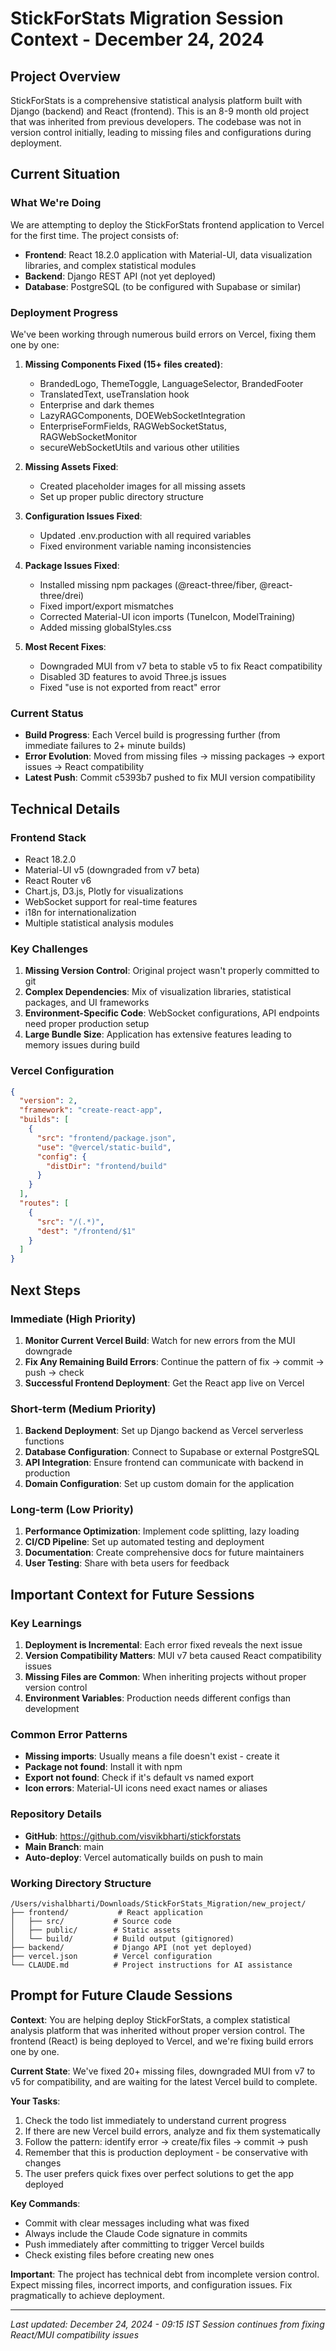 # StickForStats Migration Session Context - December 24, 2024

## Project Overview
StickForStats is a comprehensive statistical analysis platform built with Django (backend) and React (frontend). This is an 8-9 month old project that was inherited from previous developers. The codebase was not in version control initially, leading to missing files and configurations during deployment.

## Current Situation

### What We're Doing
We are attempting to deploy the StickForStats frontend application to Vercel for the first time. The project consists of:
- **Frontend**: React 18.2.0 application with Material-UI, data visualization libraries, and complex statistical modules
- **Backend**: Django REST API (not yet deployed)
- **Database**: PostgreSQL (to be configured with Supabase or similar)

### Deployment Progress
We've been working through numerous build errors on Vercel, fixing them one by one:

1. **Missing Components Fixed (15+ files created)**:
   - BrandedLogo, ThemeToggle, LanguageSelector, BrandedFooter
   - TranslatedText, useTranslation hook
   - Enterprise and dark themes
   - LazyRAGComponents, DOEWebSocketIntegration
   - EnterpriseFormFields, RAGWebSocketStatus, RAGWebSocketMonitor
   - secureWebSocketUtils and various other utilities

2. **Missing Assets Fixed**:
   - Created placeholder images for all missing assets
   - Set up proper public directory structure

3. **Configuration Issues Fixed**:
   - Updated .env.production with all required variables
   - Fixed environment variable naming inconsistencies

4. **Package Issues Fixed**:
   - Installed missing npm packages (@react-three/fiber, @react-three/drei)
   - Fixed import/export mismatches
   - Corrected Material-UI icon imports (TuneIcon, ModelTraining)
   - Added missing globalStyles.css

5. **Most Recent Fixes**:
   - Downgraded MUI from v7 beta to stable v5 to fix React compatibility
   - Disabled 3D features to avoid Three.js issues
   - Fixed "use is not exported from react" error

### Current Status
- **Build Progress**: Each Vercel build is progressing further (from immediate failures to 2+ minute builds)
- **Error Evolution**: Moved from missing files → missing packages → export issues → React compatibility
- **Latest Push**: Commit c5393b7 pushed to fix MUI version compatibility

## Technical Details

### Frontend Stack
- React 18.2.0
- Material-UI v5 (downgraded from v7 beta)
- React Router v6
- Chart.js, D3.js, Plotly for visualizations
- WebSocket support for real-time features
- i18n for internationalization
- Multiple statistical analysis modules

### Key Challenges
1. **Missing Version Control**: Original project wasn't properly committed to git
2. **Complex Dependencies**: Mix of visualization libraries, statistical packages, and UI frameworks
3. **Environment-Specific Code**: WebSocket configurations, API endpoints need proper production setup
4. **Large Bundle Size**: Application has extensive features leading to memory issues during build

### Vercel Configuration
```json
{
  "version": 2,
  "framework": "create-react-app",
  "builds": [
    {
      "src": "frontend/package.json",
      "use": "@vercel/static-build",
      "config": {
        "distDir": "frontend/build"
      }
    }
  ],
  "routes": [
    {
      "src": "/(.*)",
      "dest": "/frontend/$1"
    }
  ]
}
```

## Next Steps

### Immediate (High Priority)
1. **Monitor Current Vercel Build**: Watch for new errors from the MUI downgrade
2. **Fix Any Remaining Build Errors**: Continue the pattern of fix → commit → push → check
3. **Successful Frontend Deployment**: Get the React app live on Vercel

### Short-term (Medium Priority)
1. **Backend Deployment**: Set up Django backend as Vercel serverless functions
2. **Database Configuration**: Connect to Supabase or external PostgreSQL
3. **API Integration**: Ensure frontend can communicate with backend in production
4. **Domain Configuration**: Set up custom domain for the application

### Long-term (Low Priority)
1. **Performance Optimization**: Implement code splitting, lazy loading
2. **CI/CD Pipeline**: Set up automated testing and deployment
3. **Documentation**: Create comprehensive docs for future maintainers
4. **User Testing**: Share with beta users for feedback

## Important Context for Future Sessions

### Key Learnings
1. **Deployment is Incremental**: Each error fixed reveals the next issue
2. **Version Compatibility Matters**: MUI v7 beta caused React compatibility issues
3. **Missing Files are Common**: When inheriting projects without proper version control
4. **Environment Variables**: Production needs different configs than development

### Common Error Patterns
- **Missing imports**: Usually means a file doesn't exist - create it
- **Package not found**: Install it with npm
- **Export not found**: Check if it's default vs named export
- **Icon errors**: Material-UI icons need exact names or aliases

### Repository Details
- **GitHub**: https://github.com/visvikbharti/stickforstats
- **Main Branch**: main
- **Auto-deploy**: Vercel automatically builds on push to main

### Working Directory Structure
```
/Users/vishalbharti/Downloads/StickForStats_Migration/new_project/
├── frontend/           # React application
│   ├── src/           # Source code
│   ├── public/        # Static assets
│   └── build/         # Build output (gitignored)
├── backend/           # Django API (not yet deployed)
├── vercel.json        # Vercel configuration
└── CLAUDE.md          # Project instructions for AI assistance
```

## Prompt for Future Claude Sessions

**Context**: You are helping deploy StickForStats, a complex statistical analysis platform that was inherited without proper version control. The frontend (React) is being deployed to Vercel, and we're fixing build errors one by one.

**Current State**: We've fixed 20+ missing files, downgraded MUI from v7 to v5 for compatibility, and are waiting for the latest Vercel build to complete.

**Your Tasks**:
1. Check the todo list immediately to understand current progress
2. If there are new Vercel build errors, analyze and fix them systematically
3. Follow the pattern: identify error → create/fix files → commit → push
4. Remember that this is production deployment - be conservative with changes
5. The user prefers quick fixes over perfect solutions to get the app deployed

**Key Commands**:
- Commit with clear messages including what was fixed
- Always include the Claude Code signature in commits
- Push immediately after committing to trigger Vercel builds
- Check existing files before creating new ones

**Important**: The project has technical debt from incomplete version control. Expect missing files, incorrect imports, and configuration issues. Fix pragmatically to achieve deployment.

---

*Last updated: December 24, 2024 - 09:15 IST*
*Session continues from fixing React/MUI compatibility issues*